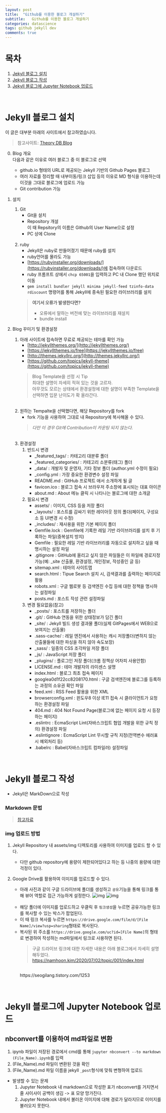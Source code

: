 ```yaml
---
layout: post
title:  "Github를 이용한 블로그 개설하기"
subtitle:   Github를 이용한 블로그 개설하기
categories: datascience
tags: github jekyll dev
comments: true
---
```

# 목차
1. [Jekyll 블로그 설치](#jekyll-블로그-설치)
2. [Jekyll 블로그 작성](#jekyll-블로그-작성)
3. [Jekyll 블로그에 Jupyter Notebook 업로드](#jekyll-블로그에-jupyter-notebook-업로드)
<br>

# Jekyll 블로그 설치
이 글은 대부분 아래의 사이트에서 참고하였습니다.
> 참고사이트: [Theory DB Blog](https://theorydb.github.io/envops/2019/05/03/envops-blog-github-pages-jekyll/)<br>


0. Blog 개요<br>
다음과 같은 이유로 여러 블로그 중 이 블로그로 선택
    - github.io 형태의 URL로 제공되는 Jekyll 기반의 Github Pages 블로그
    - 여러 자료를 정리할 때 내부이동/링크 삽입 등의 이유로 MD 형식을 이용하는데 이것을 그대로 블로그에 업로드 가능
    - Git contribution 가능    
    
1. 설치
    1. Git
        - Git을 설치
        - Repository 개설<br>
        이 때 Repsitory의 이름은 Github의 User Name으로 설정
        - PC 상에 Clone 
    <br>

    2. ruby
        - Jekyll은 ruby로 만들어졌기 때문에 ruby를 설치
        - ruby언어를 몰라도 가능
        - [https://rubyinstaller.org/downloads/](https://rubyinstaller.org/downloads/)에 접속하여 다운로드
        - ruby 프롬프트 상에서 `chcp 65001`을 입력하고 PC 내 Clone 했던 위치로 이동
        - `gem install bundler jekyll minima jekyll-feed tzinfo-data rdiscount` 명령어를 통해 Jekyll에 종속된 필요한 라이브러리를 설치
        > **여기서 오류가 발생한다면?**<br>
        > * 오류에서 말하는 버전에 맞는 라이브러리를 재설치
        > * bundle install

2. Blog 꾸미기 및 환경설정
    1. 아래 사이트에 접속하면 무료로 제공되는 테마를 확인 가능
        - [http://jekyllthemes.org/](http://jekyllthemes.org/)
        - [https://jekyllthemes.io/free](https://jekyllthemes.io/free)
        - [http://themes.jekyllrc.org/](http://themes.jekyllrc.org/)
        - [https://github.com/topics/jekyll-theme](https://github.com/topics/jekyll-theme)
        > Blog Template을 선정 시 Tip<br>
        > 최대한 설명이 자세히 적혀 있는 것을 고르자.<br>
        > 아무것도 모르는 상태에서 환경설정에 대한 설명이 부족한 Template을 선택하면 입문 난이도가 확 올라간다.
    
    <br>

    2. 원하는 Tempalte을 선택했다면, 해당 Repository를 fork
        - fork 기능을 사용하여 그대로 내 Repository에 복사해올 수 있다.
        > *다만 이 경우 Git에 Contribution이 카운팅 되지 않는다.* 

    <br>

    3. 환경설정
        1. 반드시 변경
            - _featured_tags/ : 카테고리 대분류 폴더
            - _featured_categories/ : 카테고리 소분류(태그) 폴더
            - _data/ : 개발자 및 운영자, 기타 정보 폴더 (author.yml 수정이 필요)
            - _config.yml : 가장 중요한 환경변수 설정 파일
            - README.md : GitHub 프로젝트 애서 소개하게 될 글
            - favicon.ico : 블로그 접속 시 브라우저 주소창에 표시되는 대표 아이콘
            - about.md : About 메뉴 클릭 시 나타나는 블로그에 대한 소개글
        2. 필요시 변경
            - assets/ : 이미지, CSS 등을 저장 폴더
            - _layouts/ : 포스트를 감싸기 위한 레이아웃 정의 폴더(페이지, 구성요소 등 UI변경 시 수정)
            - _includes/ : 재사용을 위한 기본 페이지 폴더
            - Gemfile.lock : Gemfile에 기록한 레일 기반 라이브러리를 설치 후 기록하는 파일(중복설치 방지)
            - Gemfile : 필요한 레일 기반 라이브러리를 자동으로 설치하고 싶을 때 명시하는 설정 파일
            - .gitignore : GitHub에 올리고 싶지 않은 파일들은 이 파일에 경로지정 가능(예: _site 산출물, 환경설정,   개인정보,  작성중인 글 등)
            - sitemap.xml : 테마의 사이트맵
            - search.html : Tipue Search 설치 시, 검색결과를 출력하는 페이지로 활용
            - robots.xml : 구글 웹로봇 등 검색엔진 수집 등에 대한 정책을 명시하는 설정파일
            - posts.md : 포스트 작성 관련 설정파일
        3. 변경 필요없음(참고)
            - _posts/ : 포스트를 저장하는 폴더
            - .git/ : GitHub 연동을 위한 상태정보가 담긴 폴더
            - _site/ : Jekyll 빌드 생성 결과물 폴더(실제 GitPages에서 WEB으로 보여지는 산출물)
            - .sass-cache/ : 레일 엔진에서 사용하는 캐시 저장폴더(변하지 않는 산출물들에 대한 파싱을 하지 않아 속도보장)
            - _sass/ : 일종의 CSS 조각파일 저장 폴더
            - _js/ : JavaScript 저장 폴더
            - _plugins/ : 플로그인 저장 폴더(크롬 정책상 어차피 사용안함)
            - LICENSE.md : 테마 개발자의 라이센스 설명
            - index.html : 블로그 최초 접속 페이지
            - googlea0d1f22cc8208170.html : 구글 검색엔진에 블로그를 등록하는 과정의 소유권 확인 파일
            - feed.xml : RSS Feed 활용을 위한 XML
            - browserconfig.xml : 윈도우8 이상 IE11 접속 시 클라이언트가 요청하는 환경설정 파일
            - 404.md : 404 Not Found Page(블로그에 없는 페이지 요청 시 등장하는 페이지)
            - .eslintrc : EcmaScript Lint(자바스크립트 협업 개발을 위한 규칙 정의) 환경설정 파일
            - .eslintignore : EcmaScript Lint 무시할 규칙 지정(전역변수 에러표시 예외처리 등)
            - .babelrc : Babel(자바스크립트 컴파일러) 설정파일

<br>

# Jekyll 블로그 작성
- Jekyll은 MarkDown으로 작성

### Markdown 문법
> [참고자료](https://heropy.blog/2017/09/30/markdown/)

### img 업로드 방법
1. Jekyll Repository 내 assets/img 디렉토리를 사용하여 이미지를 업로드 할 수 있다. 
    - 다만 github repository에 용량이 제한되어있다고 하는 등 나중의 용량에 대한 걱정이 있다. 

2. Google Drive를 활용하여 이미지를 업로드할 수 있다. 
    - 아래 사진과 같이 구글 드라이브에 폴더를 생성하고 `공유`기능을 통해 링크를 통해 뷰어 역할로 접근 가능하게 설정한다.
    ![img](https://drive.google.com/uc?id=1vr4H4JUaY4hASozMLOxFf3-c3RcOi7N3)
    ![img](https://drive.google.com/uc?id=1Sgl0HGkspo2yUHjKyIClC-I7GgvfhPXN)
    
    <br>

    - 해당 폴더에 이미지를 업로드하고 우클릭 후 `링크생성`을 누르면 공유가능한 링크를 복사할 수 있는 박스가 팝업된다.
    - 이 때 링크 복사를 누르면 `https://drive.google.com/file/d/[File Name]/view?usp=sharing`형태로 복사된다.
    - 복사된 위 주소를 `https://drive.google.com/uc?id=[File Name]`의 형태로 변경하여 작성하는 md파일에서 링크로 사용하면 된다.
        > 구글 드라이브 링크에 대한 자세한 내용은 아래 블로그에서 자세히 설명해두었다.
        https://namhoon.kim/2020/07/02/topic/001/index.html
        <br>
        https://seogilang.tistory.com/1253

<br>

# Jekyll 블로그에 Jupyter Notebook 업로드
## nbconvert를 이용하여 md파일로 변환
1. ipynb 파일이 저장된 경로에서 cmd를 통해 `jupyter nbconvert --to markdown (File_Name).ipynb`를 입력
2. (File_Name).md 파일이 변환된 것을 확인
3. (File_Name).md 파일 이름을 jekyll `_post`형식에 맞춰 변형하여 업로드
- 발생할 수 있는 문제
    01. Jupyter Notebook 내 markdown으로 작성한 표가 nbconvert를 거치면서 줄 사이사이 공백이 생김 -> 표 모양 망가진다.
    02. Jupyter Notebook 내에서 불러온 이미지에 대해 경로가 달라지므로 이미지를 불러오지 못한다.


